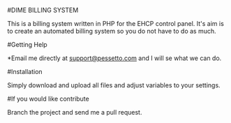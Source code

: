 #DIME BILLING SYSTEM

This is a billing system written in PHP for the EHCP control panel.  It's aim is to create an automated billing system so you do not have to do as much.

#Getting Help

*Email me directly at support@pessetto.com and I will se what we can do.

#Installation

Simply download and upload all files and adjust variables to your settings.

#If you would like contribute

Branch the project and send me a pull request.
